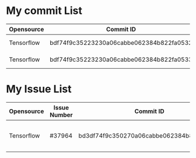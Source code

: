 # My commit List
|Opensource|Commit ID|Comment|Link|
|-|-|-|-|
|Tensorflow|bdf74f9c35223230a06cabbe062384b822fa0532|function fixed|http://github.com/tensorflow/issues/AAAA
|Tensorflow|bdf74f9c35223230a06cabbe062384b822fa0533|function fixed2|http://github.com/tensorflow/issues/AAAA2

# My Issue List
|Opensource|Issue Number|Commit ID|Comment|
|-|-|-|-|
|Tensorflow|#37964|bd3df74f9c350270a06cabbe062384b822fa05eb|A problem issue solved|
